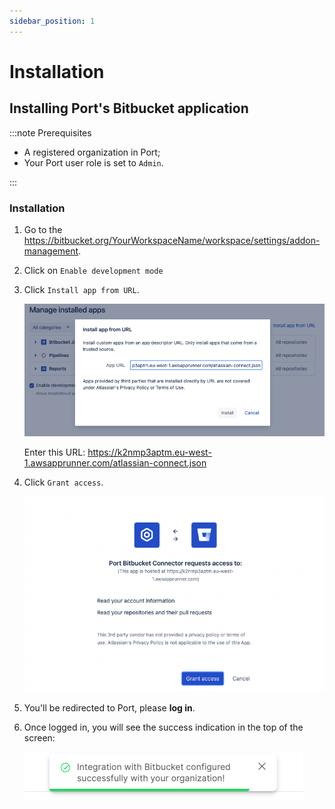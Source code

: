 ```yaml
---
sidebar_position: 1
---
```


# Installation

## Installing Port's Bitbucket application

:::note Prerequisites

- A registered organization in Port;
- Your Port user role is set to `Admin`.

:::

### Installation

1. Go to the https://bitbucket.org/YourWorkspaceName/workspace/settings/addon-management.

2. Click on `Enable development mode`

3. Click `Install app from URL`.

   ![Bitbucket app installation page](../../../static/img/integrations/bitbucket-app/InstallAppFromUrl.png)

   Enter this URL: https://k2nmp3aptm.eu-west-1.awsapprunner.com/atlassian-connect.json

4. Click `Grant access`.

   ![Bitbucket app installation choose repositories](../../../static/img/integrations/bitbucket-app/InstallAppRequestAccess.png)

5. You'll be redirected to Port, please **log in**.

6. Once logged in, you will see the success indication in the top of the screen:

   ![Bitbucket app installation success indication on Port](../../../static/img/integrations/bitbucket-app/BitbucketInstallationSuccess.png)
